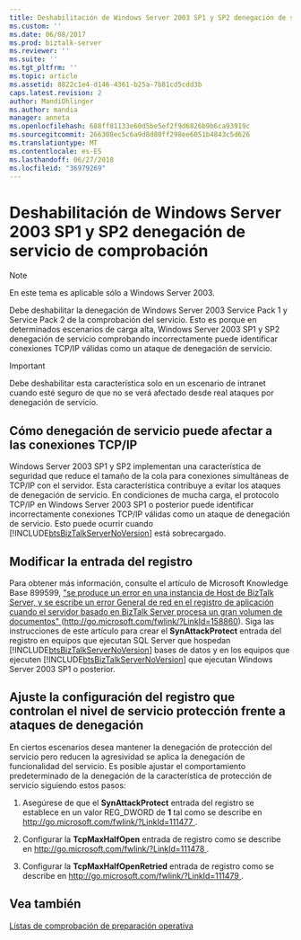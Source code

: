 ```yaml
---
title: Deshabilitación de Windows Server 2003 SP1 y SP2 denegación de servicio de comprobación | Microsoft Docs
ms.custom: ''
ms.date: 06/08/2017
ms.prod: biztalk-server
ms.reviewer: ''
ms.suite: ''
ms.tgt_pltfrm: ''
ms.topic: article
ms.assetid: 8822c1e4-d146-4361-b25a-7b81cd5cdd3b
caps.latest.revision: 2
author: MandiOhlinger
ms.author: mandia
manager: anneta
ms.openlocfilehash: 688ff81133e60d5be5ef2f9d6826b9b6ca93919c
ms.sourcegitcommit: 266308ec5c6a9d8d80ff298ee6051b4843c5d626
ms.translationtype: MT
ms.contentlocale: es-ES
ms.lasthandoff: 06/27/2018
ms.locfileid: "36979269"
---
```

# <a name="disabling-windows-server-2003-sp1-and-sp2-denial-of-service-checking"></a>Deshabilitación de Windows Server 2003 SP1 y SP2 denegación de servicio de comprobación
> [!NOTE]  
>  En este tema es aplicable sólo a Windows Server 2003.  
  
 Debe deshabilitar la denegación de Windows Server 2003 Service Pack 1 y Service Pack 2 de la comprobación del servicio. Esto es porque en determinados escenarios de carga alta, Windows Server 2003 SP1 y SP2 denegación de servicio comprobando incorrectamente puede identificar conexiones TCP/IP válidas como un ataque de denegación de servicio.  
  
> [!IMPORTANT]  
>  Debe deshabilitar esta característica solo en un escenario de intranet cuando esté seguro de que no se verá afectado desde real ataques por denegación de servicio.  
  
## <a name="how-denial-of-service-can-affect-tcpip-connections"></a>Cómo denegación de servicio puede afectar a las conexiones TCP/IP  
 Windows Server 2003 SP1 y SP2 implementan una característica de seguridad que reduce el tamaño de la cola para conexiones simultáneas de TCP/IP con el servidor. Esta característica contribuye a evitar los ataques de denegación de servicio. En condiciones de mucha carga, el protocolo TCP/IP en Windows Server 2003 SP1 o posterior puede identificar incorrectamente conexiones TCP/IP válidas como un ataque de denegación de servicio. Esto puede ocurrir cuando [!INCLUDE[btsBizTalkServerNoVersion](../includes/btsbiztalkservernoversion-md.md)] está sobrecargado.  
  
## <a name="modifying-the-registry-entry"></a>Modificar la entrada del registro  
 Para obtener más información, consulte el artículo de Microsoft Knowledge Base 899599, ["se produce un error en una instancia de Host de BizTalk Server, y se escribe un error General de red en el registro de aplicación cuando el servidor basado en BizTalk Server procesa un gran volumen de documentos" ](http://go.microsoft.com/fwlink/?LinkId=158860) (<http://go.microsoft.com/fwlink/?LinkId=158860>). Siga las instrucciones de este artículo para crear el **SynAttackProtect** entrada del registro en equipos que ejecutan SQL Server que hospedan [!INCLUDE[btsBizTalkServerNoVersion](../includes/btsbiztalkservernoversion-md.md)] bases de datos y en los equipos que ejecuten [!INCLUDE[btsBizTalkServerNoVersion](../includes/btsbiztalkservernoversion-md.md)] que ejecutan Windows Server 2003 SP1 o posterior.  
  
## <a name="tuning-registry-settings-that-govern-the-level-of-denial-of-service-attack-protection"></a>Ajuste la configuración del registro que controlan el nivel de servicio protección frente a ataques de denegación  
 En ciertos escenarios desea mantener la denegación de protección del servicio pero reducen la agresividad se aplica la denegación de funcionalidad del servicio. Es posible ajustar el comportamiento predeterminado de la denegación de la característica de protección de servicio siguiendo estos pasos:  
  
1.  Asegúrese de que el **SynAttackProtect** entrada del registro se establece en un valor REG_DWORD de **1** tal como se describe en [ http://go.microsoft.com/fwlink/?LinkId=111477 ](http://go.microsoft.com/fwlink/?LinkId=111477).  
  
2.  Configurar la **TcpMaxHalfOpen** entrada de registro como se describe en [ http://go.microsoft.com/fwlink/?LinkId=111478 ](http://go.microsoft.com/fwlink/?LinkId=111478).  
  
3.  Configurar la **TcpMaxHalfOpenRetried** entrada de registro como se describe en [ http://go.microsoft.com/fwlink/?LinkId=111479 ](http://go.microsoft.com/fwlink/?LinkId=111479).  
  
## <a name="see-also"></a>Vea también  
 [Listas de comprobación de preparación operativa](../technical-guides/operational-readiness-checklists.md)
